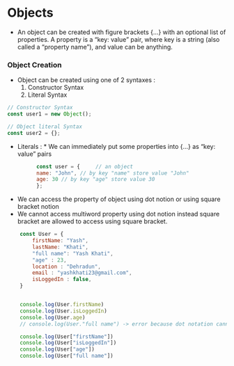 # Objects

- An object can be created with figure brackets {…} with an optional list of properties. A property is a “key: value” pair, where key is a string (also called a “property name”), and value can be anything.

### Object Creation

- Object can be created using one of 2 syntaxes :
  1. Constructor Syntax
  2. Literal Syntax

```javascript
// Constructor Syntax
const user1 = new Object();

// Object literal Syntax
const user2 = {};
```

- Literals : \* We can immediately put some properties into {...} as “key: value” pairs
  ```javascript
        const user = {     // an object
        name: "John", // by key "name" store value "John"
        age: 30 // by key "age" store value 30
        };
  ```
*  We can access the property of object using dot notion or using square bracket notion
* We cannot access multiword property using dot notion instead square bracket are allowed to access using square bracket.


```javascript
    const User = {    
        firstName: "Yash",
        lastName: "Khati",
        "full name": "Yash Khati",
        "age" : 23,
        location : "Dehradun",
        email : "yashkhati23@gmail.com",
        isLoggedIn : false,
    }


    console.log(User.firstName)
    console.log(User.isLoggedIn)
    console.log(User.age)
    // console.log(User."full name") -> error because dot notation cannot access multiword property

    console.log(User["firstName"])
    console.log(User["isLoggedIn"])
    console.log(User["age"])
    console.log(User["full name"])

```